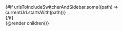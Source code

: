 <script>
  import '../app.pcss';
  import { page } from '$app/stores';
  import {
    Footer,
    OnThisPage,
    extract,
    Sidebar,
    removeHyphensAndCapitalize
  } from 'runes-webkit';
  import Nav from './utils/Nav.svelte';
  let { children } = $props();
  let currentUrl = $state($page.url.pathname);
  $effect(() => {
    currentUrl = $page.url.pathname;
  });
  const lis = [
    { name: 'Guide', href: '/guide/svelte-4/getting-started' },
    { name: 'Icons', href: '/icons' },
    { name: 'Icon sets', href: 'https://svelte-svg-icons.codewithshin.com/' }
  ];
  const brand = {
    name: 'codewithshin.com',
    href: 'https://codewithshin.com'
  };
  const urlsToIncludeSwitcherAndSidebar = ['/guide/', '/guide2/', '/how-to-use'];
  const siteName = removeHyphensAndCapitalize(__NAME__);
  const twitterUrl = 'https://twitter.com/shinokada';
  const githubUrl = `https://github.com/shinokada/${__NAME__}`;
  const meta = {
    description:
      'A collection of reusable Svelte components for building icon-based user interfaces in web applications.',
    keywords: 'Svelte 5, Runes, SvelteKit, UI, icons'
  };
</script>

<Nav
  {lis}
  {siteName}
  {twitterUrl}
  {githubUrl}
  urlsToIncludeSwitcher={urlsToIncludeSwitcherAndSidebar}
/>
<div class="lg:flex">
  {#if urlsToIncludeSwitcherAndSidebar.some((path) => currentUrl.startsWith(path))}
    <Sidebar />
    <div class="relative">
      <OnThisPage {extract} headingSelector="#mainContent > :where(h2, h3)" />
    </div>
  {/if}
  <div class="relative h-full w-full overflow-y-auto px-8">
    {@render children()}
    <Footer {brand} {lis} ulClass="dark_bg_theme" />
  </div>
</div>
